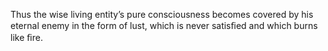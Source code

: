 Thus the wise living entity’s pure consciousness becomes covered by his eternal enemy in the form of lust, which is never satisﬁed and which burns like ﬁre.